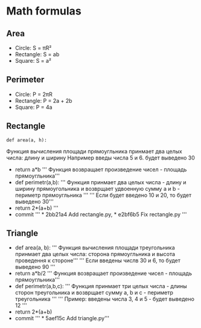 # Math formulas
## Area
- Circle: S = πR²
- Rectangle: S = ab
- Square: S = a²

## Perimeter
- Circle: P = 2πR
- Rectangle: P = 2a + 2b
- Square: P = 4a

## Rectangle
```
def area(a, h):
```
Функция вычисления площади прямоугльника принмает два целых числа: длину и ширину
Например введы числа 5 и 6. будет выведено 30
- return a*b
''' Функция возвращает произведение чисел - площадь прямоугльника'''
- def perimetr(a,b):
''' Функция принмает два целых числа - длину и ширину прямоугольника и возврщает удвоенную сумму a и b - периметр прямоугльника '''
''' Если будет введено 10 и 20, то будет выведено 30'''
- return 2*(a+b)
''' 
- commit ''' * 2bb21a4 Add rectangle.py, * e2bf6b5 Fix rectangle.py '''
## Triangle
- def area(a, b):
''' Функция вычисления площади треугольника принмает два целых числа: сторона прямоугльника и высота проведення к стороне'''
''' Если введены числв 30 и 6, то будет выведено 90 '''
- return a*b/2
''' Функция возвращает произведение чисел - площадь прямоугльника'''
- def perimetr(a,b,c):
''' Функция принмает три целых числа - длины сторон треугольника и возврщает сумму a, b и c - периметр треугольника '''
''' Пример: введены числа 3, 4 и 5 - будет выведено 12 '''
- return 2*(a+b)
- commit ''' * 5aef15c  Add triangle.py'''
